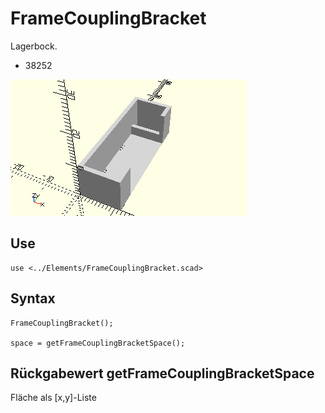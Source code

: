 # FrameCouplingBracket
Lagerbock.
- 38252

![FrameCouplingBracket](../../images/FrameCouplingBracket.png)

## Use
```
use <../Elements/FrameCouplingBracket.scad>
```

## Syntax
```
FrameCouplingBracket();

space = getFrameCouplingBracketSpace();
```

## Rückgabewert getFrameCouplingBracketSpace
Fläche als \[x,y]-Liste